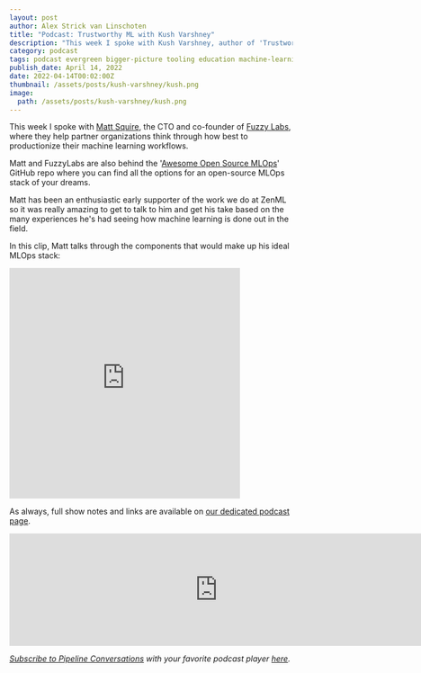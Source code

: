 ```yaml
---
layout: post
author: Alex Strick van Linschoten
title: "Podcast: Trustworthy ML with Kush Varshney"
description: "This week I spoke with Kush Varshney, author of 'Trustworthy Machine Learning', a fantastic guide and overview of all of the different ways machine learning can go wrong and an optimistic take on how to think about addressing those issues."
category: podcast
tags: podcast evergreen bigger-picture tooling education machine-learning ethics
publish_date: April 14, 2022
date: 2022-04-14T00:02:00Z
thumbnail: /assets/posts/kush-varshney/kush.png
image:
  path: /assets/posts/kush-varshney/kush.png
---
```


This week I spoke with [Matt Squire](https://www.linkedin.com/in/matt-squire-a19896125/), the CTO and co-founder of [Fuzzy Labs](https://www.fuzzylabs.ai/), where they help partner organizations think through how best to productionize their machine learning workflows.

Matt and FuzzyLabs are also behind the '[Awesome Open Source MLOps](https://github.com/fuzzylabs/awesome-open-mlops)' GitHub repo where you can find all the options for an open-source MLOps stack of your dreams.

Matt has been an enthusiastic early supporter of the work we do at ZenML so it was really amazing to get to talk to him and  get his take based on the many experiences he's had seeing how machine learning is done out in the field.

In this clip, Matt talks through the components that would make up his ideal MLOps stack:

<iframe src="https://share.descript.com/embed/Z456IJKQonM" width="410" height="410" frameborder="0" allowfullscreen></iframe>

As always, full show notes and links are available on
[our dedicated podcast page](https://podcast.zenml.io/).

<iframe src="https://player.fireside.fm/v2/vA-gqsEV+q7MTF2si?theme=dark" width="740" height="200" frameborder="0" scrolling="no"></iframe>

<br>

_[Subscribe to Pipeline Conversations](https://podcast.zenml.io/subscribe) with_
_your favorite podcast player [here](https://podcast.zenml.io/subscribe)._
